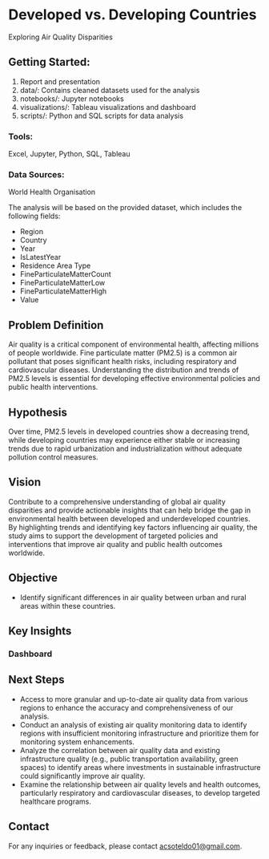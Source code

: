 # Developed vs. Developing Countries
Exploring Air Quality Disparities

## Getting Started: 
1. Report and presentation
2. data/: Contains cleaned datasets used for the analysis
3. notebooks/: Jupyter notebooks
4. visualizations/: Tableau visualizations and dashboard
5. scripts/: Python and SQL scripts for data analysis

### Tools:
Excel, Jupyter, Python, SQL, Tableau

### Data Sources:
World Health Organisation

The analysis will be based on the provided dataset, which includes the following fields:
* Region
* Country
* Year
* IsLatestYear
* Residence Area Type
* FineParticulateMatterCount
* FineParticulateMatterLow
* FineParticulateMatterHigh
* Value

## Problem Definition
Air quality is a critical component of environmental health, affecting millions of people worldwide. Fine particulate matter (PM2.5) is a common air pollutant that poses significant health risks, including respiratory and cardiovascular diseases. Understanding the distribution and trends of PM2.5 levels is essential for developing effective environmental policies and public health interventions.

## Hypothesis
Over time, PM2.5 levels in developed countries show a decreasing trend, while developing countries may experience either stable or increasing trends due to rapid urbanization and industrialization without adequate pollution control measures.

## Vision
Contribute to a comprehensive understanding of global air quality disparities and provide actionable insights that can help bridge the gap in environmental health between developed and underdeveloped countries. By highlighting trends and identifying key factors influencing air quality, the study aims to support the development of targeted policies and interventions that improve air quality and public health outcomes worldwide.

## Objective
* Identify significant differences in air quality between urban and rural areas within these countries.

## Key Insights
### Dashboard
## Next Steps
* Access to more granular and up-to-date air quality data from various regions to enhance the accuracy and comprehensiveness of our analysis.
* Conduct an analysis of existing air quality monitoring data to identify regions with insufficient monitoring infrastructure and prioritize them for monitoring system enhancements.
* Analyze the correlation between air quality data and existing infrastructure quality (e.g., public transportation availability, green spaces) to identify areas where investments in sustainable infrastructure could significantly improve air quality.
* Examine the relationship between air quality levels and health outcomes, particularly respiratory and cardiovascular diseases, to develop targeted healthcare programs.

## Contact
For any inquiries or feedback, please contact acsoteldo01@gmail.com.
